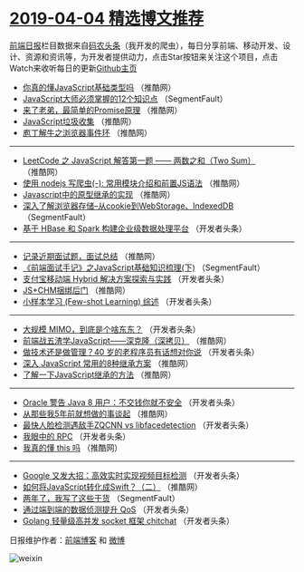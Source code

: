 # [2019-04-04 精选博文推荐](http://hao.caibaojian.com/date/2019/04/04)

[前端日报](http://caibaojian.com/c/news)栏目数据来自[码农头条](http://hao.caibaojian.com/)（我开发的爬虫），每日分享前端、移动开发、设计、资源和资讯等，为开发者提供动力，点击Star按钮来关注这个项目，点击Watch来收听每日的更新[Github主页](https://github.com/kujian/frontendDaily)
* [你真的懂JavaScript基础类型吗](http://hao.caibaojian.com/106179.html) （推酷网）
* [JavaScript大师必须掌握的12个知识点](http://hao.caibaojian.com/106075.html) （SegmentFault）
* [来了老弟，最简单的Promise原理](http://hao.caibaojian.com/106175.html) （推酷网）
* [JavaScript垃圾收集](http://hao.caibaojian.com/106174.html) （推酷网）
* [庖丁解牛之浏览器事件环](http://hao.caibaojian.com/106155.html) （推酷网）

***
* [LeetCode 之 JavaScript 解答第一题 —— 两数之和（Two Sum）](http://hao.caibaojian.com/106176.html) （推酷网）
* [使用 nodejs 写爬虫(-): 常用模块介绍和前置JS语法](http://hao.caibaojian.com/106156.html) （推酷网）
* [Javascript中的原型继承的实现](http://hao.caibaojian.com/106178.html) （推酷网）
* [深入了解浏览器存储&#8211;从cookie到WebStorage、IndexedDB](http://hao.caibaojian.com/106068.html) （SegmentFault）
* [基于 HBase 和 Spark 构建企业级数据处理平台](http://hao.caibaojian.com/106100.html) （开发者头条）

***
* [记录近期面试题，面试总结](http://hao.caibaojian.com/106141.html) （推酷网）
* [《前端面试手记》之JavaScript基础知识梳理(下)](http://hao.caibaojian.com/106069.html) （SegmentFault）
* [支付宝移动端 Hybrid 解决方案探索与实践](http://hao.caibaojian.com/106101.html) （开发者头条）
* [JS+CHM捆绑后门](http://hao.caibaojian.com/106158.html) （推酷网）
* [小样本学习 (Few-shot Learning) 综述](http://hao.caibaojian.com/106112.html) （开发者头条）

***
* [大规模 MIMO，到底是个啥东东？](http://hao.caibaojian.com/106102.html) （开发者头条）
* [前端战五渣学JavaScript——深克隆（深拷贝）](http://hao.caibaojian.com/106146.html) （推酷网）
* [做技术还是做管理？40 岁的老程序员有话想对你说](http://hao.caibaojian.com/106082.html) （开发者头条）
* [深入 JavaScript 常用的8种继承方案](http://hao.caibaojian.com/106149.html) （推酷网）
* [了解一下JavaScript继承的方法](http://hao.caibaojian.com/106171.html) （推酷网）

***
* [Oracle 警告 Java 8 用户：不交钱你就不安全](http://hao.caibaojian.com/106084.html) （开发者头条）
* [从那些我5年前就想做的事谈起](http://hao.caibaojian.com/106130.html) （推酷网）
* [最快人脸检测遇敌手ZQCNN vs libfacedetection](http://hao.caibaojian.com/106107.html) （开发者头条）
* [我眼中的 RPC](http://hao.caibaojian.com/106086.html) （开发者头条）
* [我真的懂 this 吗](http://hao.caibaojian.com/106131.html) （推酷网）

***
* [Google 又发大招：高效实时实现视频目标检测](http://hao.caibaojian.com/106097.html) （开发者头条）
* [如何将JavaScript转化成Swift？（二）](http://hao.caibaojian.com/106153.html) （推酷网）
* [两年了，我写了这些干货](http://hao.caibaojian.com/106076.html) （SegmentFault）
* [通过端到端的数据侦测提升 QoS](http://hao.caibaojian.com/106108.html) （开发者头条）
* [Golang 轻量级高并发 socket 框架 chitchat](http://hao.caibaojian.com/106087.html) （开发者头条）

日报维护作者：[前端博客](http://caibaojian.com/) 和 [微博](http://caibaojian.com/go/weibo)

![weixin](https://user-images.githubusercontent.com/3055447/38468989-651132ac-3b80-11e8-8e6b-15122322a9d7.png)